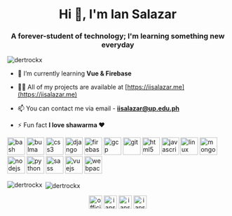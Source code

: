 <h1 align="center">Hi 👋, I'm Ian Salazar</h1>
<h3 align="center">A forever-student of technology; I'm learning something new everyday</h3>

<p align="left"> <img src="https://komarev.com/ghpvc/?username=dertrockx" alt="dertrockx" /> </p>

- 🌱 I’m currently learning **Vue & Firebase**

- 👨‍💻 All of my projects are available at [https://iisalazar.me](https://iisalazar.me)

- 📫 You can contact me via email - **iisalazar@up.edu.ph**

- ⚡ Fun fact **I love shawarma :heart:**

<p align="left"><img src="https://www.vectorlogo.zone/logos/gnu_bash/gnu_bash-icon.svg" alt="bash" width="40" height="40"/> <img src="https://raw.githubusercontent.com/gilbarbara/logos/804dc257b59e144eaca5bc6ffd16949752c6f789/logos/bulma.svg" alt="bulma" width="40" height="40"/> <img src="https://devicons.github.io/devicon/devicon.git/icons/css3/css3-original-wordmark.svg" alt="css3" width="40" height="40"/> <img src="https://devicons.github.io/devicon/devicon.git/icons/django/django-original.svg" alt="django" width="40" height="40"/> <img src="https://www.vectorlogo.zone/logos/firebase/firebase-icon.svg" alt="firebase" width="40" height="40"/> <img src="https://www.vectorlogo.zone/logos/google_cloud/google_cloud-icon.svg" alt="gcp" width="40" height="40"/> <img src="https://www.vectorlogo.zone/logos/git-scm/git-scm-icon.svg" alt="git" width="40" height="40"/> <img src="https://devicons.github.io/devicon/devicon.git/icons/html5/html5-original-wordmark.svg" alt="html5" width="40" height="40"/> <img src="https://devicons.github.io/devicon/devicon.git/icons/javascript/javascript-original.svg" alt="javascript" width="40" height="40"/> <img src="https://devicons.github.io/devicon/devicon.git/icons/linux/linux-original.svg" alt="linux" width="40" height="40"/> <img src="https://devicons.github.io/devicon/devicon.git/icons/mongodb/mongodb-original-wordmark.svg" alt="mongodb" width="40" height="40"/> <img src="https://devicons.github.io/devicon/devicon.git/icons/nodejs/nodejs-original-wordmark.svg" alt="nodejs" width="40" height="40"/> <img src="https://devicons.github.io/devicon/devicon.git/icons/python/python-original.svg" alt="python" width="40" height="40"/> <img src="https://devicons.github.io/devicon/devicon.git/icons/sass/sass-original.svg" alt="sass" width="40" height="40"/> <img src="https://devicons.github.io/devicon/devicon.git/icons/vuejs/vuejs-original-wordmark.svg" alt="vuejs" width="40" height="40"/> <img src="https://devicons.github.io/devicon/devicon.git/icons/webpack/webpack-original.svg" alt="webpack" width="40" height="40"/></p><p><img align="left" src="https://github-readme-stats.vercel.app/api/top-langs/?username=dertrockx&layout=compact&hide=html" alt="dertrockx" /></p>

<p>&nbsp;<img align="center" src="https://github-readme-stats.vercel.app/api?username=dertrockx&show_icons=true" alt="dertrockx" /></p>

<p align="center">
<a href="https://twitter.com/offician_ians" target="blank"><img align="center" src="https://cdn.jsdelivr.net/npm/simple-icons@3.0.1/icons/twitter.svg" alt="offician_ians" height="30" width="30" /></a>
<a href="https://linkedin.com/in/iansalazarofficial" target="blank"><img align="center" src="https://cdn.jsdelivr.net/npm/simple-icons@3.0.1/icons/linkedin.svg" alt="iansalazarofficial" height="30" width="30" /></a>
<a href="https://fb.com/iansalazar.official" target="blank"><img align="center" src="https://cdn.jsdelivr.net/npm/simple-icons@3.0.1/icons/facebook.svg" alt="iansalazar.official" height="30" width="30" /></a>
<a href="https://instagram.com/iansalazar.official" target="blank"><img align="center" src="https://cdn.jsdelivr.net/npm/simple-icons@3.0.1/icons/instagram.svg" alt="iansalazar.official" height="30" width="30" /></a>
</p>